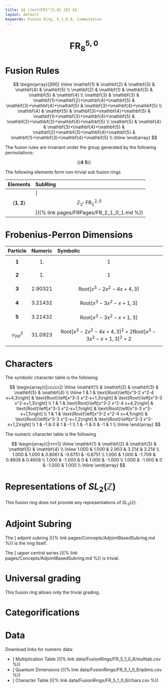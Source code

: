 ```yaml
---
title: $$ \text{FR}^{5,0}_{8} $$
layout: default
keywords: Fusion Ring, 5_1_0_8, Commutative
---
```

# $$ \text{FR}^{5,0}_{8} $$


# Fusion Rules

$$
\begin{array}{|lllll|}
\hline
 \mathbf{1} & \mathbf{2} & \mathbf{3} & \mathbf{4} & \mathbf{5} \\
 \mathbf{2} & \mathbf{1} & \mathbf{3} & \mathbf{5} & \mathbf{4} \\
 \mathbf{3} & \mathbf{3} & \mathbf{1}+\mathbf{2}+\mathbf{4}+\mathbf{5} & \mathbf{3}+\mathbf{4}+\mathbf{5} & \mathbf{3}+\mathbf{4}+\mathbf{5} \\
 \mathbf{4} & \mathbf{5} & \mathbf{3}+\mathbf{4}+\mathbf{5} & \mathbf{1}+\mathbf{3}+\mathbf{4}+\mathbf{5} & \mathbf{2}+\mathbf{3}+\mathbf{4}+\mathbf{5} \\
 \mathbf{5} & \mathbf{4} & \mathbf{3}+\mathbf{4}+\mathbf{5} & \mathbf{2}+\mathbf{3}+\mathbf{4}+\mathbf{5} & \mathbf{1}+\mathbf{3}+\mathbf{4}+\mathbf{5} \\
\hline
\end{array}
$$


The fusion rules are invariant under the group generated by the following permutations:

$$ \{(\mathbf{4} \  \mathbf{5})\} $$


The following elements form non-trivial sub fusion rings

| Elements | SubRing |
| :------ | :------ |
| $$ \{\mathbf{1},\mathbf{2}\} $$ | [ $$ \mathbb{Z}_2:\ \text{FR}^{2,0}_{1} $$ ]({% link pages/FRPages/FR_2_1_0_1.md %}) |

# Frobenius-Perron Dimensions

| Particle | Numeric | Symbolic |
| :------ | :------ | :------ |
| $$ \mathbf{1} $$ | $$ 1. $$ | $$ 1 $$ |
| $$ \mathbf{2} $$ | $$ 1. $$ | $$ 1 $$ |
| $$ \mathbf{3} $$ | $$ 2.90321 $$ | $$ \text{Root}\left[x^3-2 x^2-4 x+4,3\right] $$ |
| $$ \mathbf{4} $$ | $$ 3.21432 $$ | $$ \text{Root}\left[x^3-3 x^2-x+1,3\right] $$ |
| $$ \mathbf{5} $$ | $$ 3.21432 $$ | $$ \text{Root}\left[x^3-3 x^2-x+1,3\right] $$ |
| $$ \mathcal{D}_{FP}^2 $$ | $$ 31.0923 $$ | $$ \text{Root}\left[x^3-2 x^2-4 x+4,3\right]^2+2 \text{Root}\left[x^3-3 x^2-x+1,3\right]^2+2 $$ |

# Characters

The symbolic character table is the following

$$
\begin{array}{|ccccc|}
\hline
 \mathbf{1} & \mathbf{2} & \mathbf{3} & \mathbf{5} & \mathbf{4} \\
\hline
 1 & 1 & \text{Root}\left[x^3-2 x^2-4 x+4,3\right] & \text{Root}\left[x^3-3 x^2-x+1,3\right] & \text{Root}\left[x^3-3 x^2-x+1,3\right] \\
 1 & 1 & \text{Root}\left[x^3-2 x^2-4 x+4,2\right] & \text{Root}\left[x^3-3 x^2-x+1,1\right] & \text{Root}\left[x^3-3 x^2-x+1,1\right] \\
 1 & 1 & \text{Root}\left[x^3-2 x^2-4 x+4,1\right] & \text{Root}\left[x^3-3 x^2-x+1,2\right] & \text{Root}\left[x^3-3 x^2-x+1,2\right] \\
 1 & -1 & 0 & 1 & -1 \\
 1 & -1 & 0 & -1 & 1 \\
\hline
\end{array}
$$

The numeric character table is the following

$$
\begin{array}{|rrrrr|}
\hline
 \mathbf{1} & \mathbf{2} & \mathbf{3} & \mathbf{5} & \mathbf{4} \\
\hline
 1.000 & 1.000 & 2.903 & 3.214 & 3.214 \\
 1.000 & 1.000 & 0.8061 & -0.6751 & -0.6751 \\
 1.000 & 1.000 & -1.709 & 0.4608 & 0.4608 \\
 1.000 & -1.000 & 0 & 1.000 & -1.000 \\
 1.000 & -1.000 & 0 & -1.000 & 1.000 \\
\hline
\end{array}
$$

# Representations of $SL_2(\mathbb{Z})$

This fusion ring does not provide any representations of $SL_2(\mathbb{Z}).$

# Adjoint Subring

The [ adjoint subring ]({% link pages/Concepts/AdjointBasedSubring.md %}) is the ring itself.

The [ upper central series ]({% link pages/Concepts/AdjointBasedSubring.md %}) is trivial.

# Universal grading

This fusion ring allows only the trivial grading.

# Categorifications



# Data

Download links for numeric data:

* [ Multiplication Table ]({% link data/FusionRings/FR_5_1_0_8/multtab.csv %})
* [ Quantum Dimensions ]({% link data/FusionRings/FR_5_1_0_8/qdims.csv %})
* [ Character Table ]({% link data/FusionRings/FR_5_1_0_8/chars.csv %})